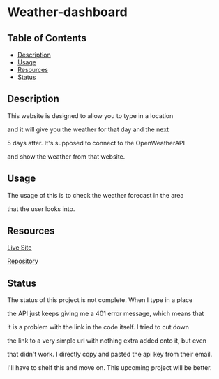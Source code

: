 # Weather-dashboard

## Table of Contents
- [Description](#description)
- [Usage](#usage)
- [Resources](#resources)
- [Status](#status)

## Description

This website is designed to allow you to type in a location 

and it will give you the weather for that day and the next

5 days after. It's supposed to connect to the OpenWeatherAPI

and show the weather from that website.

## Usage

The usage of this is to check the weather forecast in the area

that the user looks into.

## Resources

[Live Site](https://nicklthompson.github.io/Weather-dashboard/)

[Repository](https://github.com/NickLThompson/Weather-dashboard)

## Status

The status of this project is not complete. When I type in a place

the API just keeps giving me a 401 error message, which means that

it is a problem with the link in the code itself. I tried to cut down 

the link to a very simple url with nothing extra added onto it, but even

that didn't work. I directly copy and pasted the api key from their email.

I'll have to shelf this and move on. This upcoming project will be better.